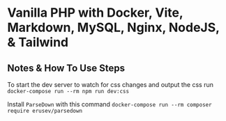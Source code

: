 # Vanilla PHP with Docker, Vite, Markdown, MySQL, Nginx, NodeJS, & Tailwind

## Notes & How To Use Steps

To start the dev server to watch for css changes and output the css run `docker-compose run --rm npm run dev:css`

Install `ParseDown` with this command `docker-compose run --rm composer require erusev/parsedown`
